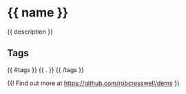 # {{ name }}

{{ description }}

## Tags

{{ #tags }}
  {{ . }}
{{ /tags }}

{{! Find out more at https://github.com/robcresswell/dems }}
